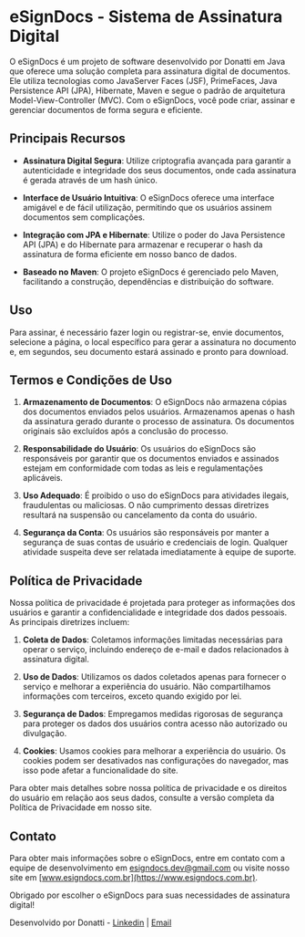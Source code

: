 # eSignDocs - Sistema de Assinatura Digital

O eSignDocs é um projeto de software desenvolvido por Donatti em Java que oferece uma solução completa para assinatura digital de documentos. Ele utiliza tecnologias como JavaServer Faces (JSF), PrimeFaces, Java Persistence API (JPA), Hibernate, Maven e segue o padrão de arquitetura Model-View-Controller (MVC). Com o eSignDocs, você pode criar, assinar e gerenciar documentos de forma segura e eficiente.

## Principais Recursos

- **Assinatura Digital Segura**: Utilize criptografia avançada para garantir a autenticidade e integridade dos seus documentos, onde cada assinatura é gerada através de um hash único.

- **Interface de Usuário Intuitiva**: O eSignDocs oferece uma interface amigável e de fácil utilização, permitindo que os usuários assinem documentos sem complicações.

- **Integração com JPA e Hibernate**: Utilize o poder do Java Persistence API (JPA) e do Hibernate para armazenar e recuperar o hash da assinatura de forma eficiente em nosso banco de dados.

- **Baseado no Maven**: O projeto eSignDocs é gerenciado pelo Maven, facilitando a construção, dependências e distribuição do software.

## Uso

Para assinar, é necessário fazer login ou registrar-se, envie documentos, selecione a página, o local específico para gerar a assinatura no documento e, em segundos, seu documento estará assinado e pronto para download.

## Termos e Condições de Uso

1. **Armazenamento de Documentos**: O eSignDocs não armazena cópias dos documentos enviados pelos usuários. Armazenamos apenas o hash da assinatura gerado durante o processo de assinatura. Os documentos originais são excluídos após a conclusão do processo.

2. **Responsabilidade do Usuário**: Os usuários do eSignDocs são responsáveis por garantir que os documentos enviados e assinados estejam em conformidade com todas as leis e regulamentações aplicáveis.

3. **Uso Adequado**: É proibido o uso do eSignDocs para atividades ilegais, fraudulentas ou maliciosas. O não cumprimento dessas diretrizes resultará na suspensão ou cancelamento da conta do usuário.

4. **Segurança da Conta**: Os usuários são responsáveis por manter a segurança de suas contas de usuário e credenciais de login. Qualquer atividade suspeita deve ser relatada imediatamente à equipe de suporte.

## Política de Privacidade

Nossa política de privacidade é projetada para proteger as informações dos usuários e garantir a confidencialidade e integridade dos dados pessoais. As principais diretrizes incluem:

1. **Coleta de Dados**: Coletamos informações limitadas necessárias para operar o serviço, incluindo endereço de e-mail e dados relacionados à assinatura digital.

2. **Uso de Dados**: Utilizamos os dados coletados apenas para fornecer o serviço e melhorar a experiência do usuário. Não compartilhamos informações com terceiros, exceto quando exigido por lei.

3. **Segurança de Dados**: Empregamos medidas rigorosas de segurança para proteger os dados dos usuários contra acesso não autorizado ou divulgação.

4. **Cookies**: Usamos cookies para melhorar a experiência do usuário. Os cookies podem ser desativados nas configurações do navegador, mas isso pode afetar a funcionalidade do site.

Para obter mais detalhes sobre nossa política de privacidade e os direitos do usuário em relação aos seus dados, consulte a versão completa da Política de Privacidade em nosso site.

## Contato

Para obter mais informações sobre o eSignDocs, entre em contato com a equipe de desenvolvimento em [esigndocs.dev@gmail.com](mailto:esigndocs.dev@gmail.com) ou visite nosso site em [www.esigndocs.com.br](https://www.esigndocs.com.br).

Obrigado por escolher o eSignDocs para suas necessidades de assinatura digital!

Desenvolvido por Donatti - [Linkedin](https://www.linkedin.com/in/tales-costa-paiva-7bb28b103/) | [Email](mailto:tallescosttapaiva@gmail.com)
